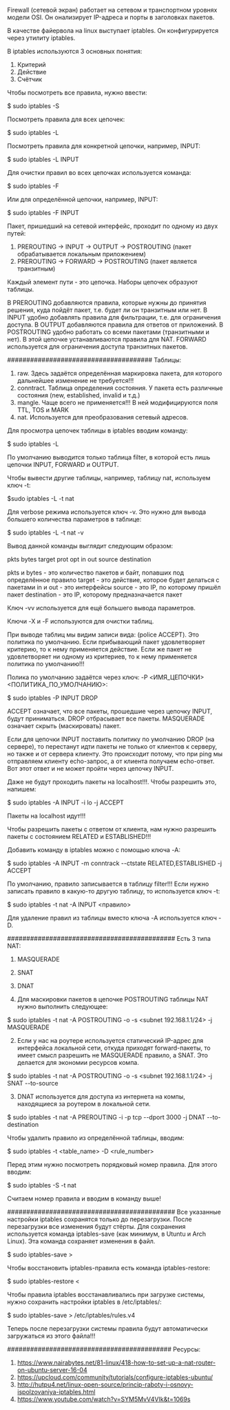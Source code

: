 Firewall (сетевой экран) работает на сетевом и транспортном уровнях модели OSI. Он онализирует IP-адреса и порты в заголовках пакетов.

В качестве файервола на linux выступает iptables. Он конфигурируется через утилиту iptables.

В iptables используются 3 основных понятия:
1. Критерий
2. Действие
3. Счётчик

Чтобы посмотреть все правила, нужно ввести:

$ sudo iptables -S

Посмотреть правила для всех цепочек:

$ sudo iptables -L

Посмотреть правила для конкретной цепочки, например, INPUT:

$ sudo iptables -L INPUT

Для очистки правил во всех цепочках используется команда:

$ sudo iptables -F

Или для определённой цепочки, например, INPUT:

$ sudo iptables -F INPUT

Пакет, пришедший на сетевой интерфейс, проходит по одному из двух путей:

1. PREROUTING -> INPUT -> OUTPUT -> POSTROUTING (пакет обрабатывается локальным приложением)
2. PREROUTING -> FORWARD -> POSTROUTING (пакет является транзитным)

Каждый элемент пути - это цепочка. Наборы цепочек образуют таблицы.

В PREROUTING добавляются правила, которые нужны до принятия решения, куда пойдёт пакет, т.е. будет ли он транзитным или нет.
В INPUT удобно добавлять правила для фильтрации, т.е. для ограничения доступа.
В OUTPUT добавляются правила для ответов от приложений.
В POSTROUTING удобно работать со всеми пакетами (транзитными и нет). В этой цепочке устанавливаются правила для NAT.
FORWARD используется для ограничения доступа транзитных пакетов.

######################################
Таблицы:
1. raw. Здесь задаётся определённая маркировка пакета, для которого дальнейшее изменение не требуется!!!
2. conntract. Таблица определения состояния. У пакета есть различные состояния (new, established, invalid и т.д.)
3. mangle. Чаще всего не применяется!!! В ней модифицируются поля TTL, TOS и MARK
4. nat. Используется для преобразования сетевый адресов.

Для просмотра цепочек таблицы в iptables вводим команду:

$ sudo iptables -L

По умолчанию выводится только таблица filter, в которой есть лишь цепочки INPUT, FORWARD и OUTPUT.

Чтобы вывести другие таблицы, например, таблицу nat, используем ключ -t:

$sudo iptables -L -t nat

Для verbose режима используется ключ -v. Это нужно для вывода большего количества параметров в таблице:

$ sudo iptables -L -t nat -v

Вывод данной команды выглядит следующим образом:

pkts  bytes  target  prot  opt  in  out  source  destination

pkts и bytes - это количество пакетов и байт, попавших под определённое правило
target - это действие, которое будет делаться с пакетами
in и out - это интерфейсы
source - это IP, по которому пришёл пакет
destination - это IP, которому предназначается пакет

Ключ -vv используется для ещё большего вывода параметров.

Ключи -X и -F используются для очистки таблиц.

При выводе таблиц мы видим записи вида: (police ACCEPT). Это политика по умолчанию. Если прибывающий пакет удовлетворяет критерию, то к нему применяется действие. Если же пакет не удовлетворяет ни одному из критериев, то к нему применяется политика по умолчанию!!!

Полика по умолчанию задаётся через ключ: -P <ИМЯ_ЦЕПОЧКИ> <ПОЛИТИКА_ПО_УМОЛЧАНИЮ>:

$ sudo iptables -P INPUT DROP

ACCEPT означает, что все пакеты, прошедшие через цепочку INPUT, будут приниматься.
DROP отбрасывает все пакеты.
MASQUERADE означает скрыть (маскировать) пакет.

Если для цепочки INPUT поставить политику по умолчанию DROP (на сервере), то перестанут идти пакеты не только от клиентов к серверу, но также и от сервера клиенту. Это происходит потому, что при ping мы отправляем клиенту echo-запрос, а от клиента получаем echo-ответ. Вот этот ответ и не может пройти через цепочку INPUT.

Даже не будут проходить пакеты на localhost!!!. Чтобы разрешить это, напишем:

$ sudo iptables -A INPUT -i lo -j ACCEPT

Пакеты на localhost идут!!!

Чтобы разрешить пакеты с ответом от клиента, нам нужно разрешить пакеты с состоянием RELATED и ESTABLISHED!!!

Добавить команду в iptables можно с помощью ключа -A:

$ sudo iptables -A INPUT -m conntrack --ctstate RELATED,ESTABLISHED -j ACCEPT

По умолчанию, правило записывается в таблицу filter!!! Если нужно записать правило в какую-то другую таблицу, то используется ключ -t:

$ sudo iptables -t nat -A INPUT <правило>

Для удаление правил из таблицы вместо ключа -A используется ключ -D.

############################################
Есть 3 типа NAT:
1. MASQUERADE
2. SNAT
3. DNAT

1. Для маскировки пакетов в цепочке POSTROUTING таблицы NAT нужно выполнить следующее:

$ sudo iptables -t nat -A POSTROUTING -o <interface> -s <subnet 192.168.1.1/24> -j MASQUERADE

2. Если у нас на роутере используется статический IP-адрес для интерфейса локальной сети, откуда приходят forward-пакеты, то имеет смысл разрешить не MASQUERADE правило, а SNAT. Это делается для экономии ресурсов компа.

$ sudo iptables -t nat -A POSTROUTING -o <interface> -s <subnet 192.168.1.1/24> -j SNAT --to-source <IP of the interface>

3. DNAT используется для доступа из интернета на компы, находящиеся за роутером в локальной сети.

$ sudo iptables -t nat -A PREROUTING -i <interface> -p tcp --dport 3000 -j DNAT --to-destination <IP-address of the local machine>

Чтобы удалить правило из определённой таблицы, вводим:

$ sudo iptables -t <table_name> -D <chain> <rule_number>

Перед этим нужно посмотреть порядковый номер правила. Для этого вводим:

$ sudo iptables -S -t nat

Считаем номер правила и вводим в команду выше!

############################################
Все указанные настройки iptables сохранятся только до перезагрузки. После перезагрузки все изменения будут стёрты. Для сохранения используется команда iptables-save (как минимум, в Utuntu и Arch Linux). Эта команда сохраняет изменения в файл.

$ sudo iptables-save > <file>

Чтобы восстановить iptables-правила есть команда iptables-restore:

$ sudo iptables-restore < <file>

Чтобы правила iptables восстанавливались при загрузке системы, нужно сохранить настройки iptables в /etc/iptables/:

$ sudo iptables-save > /etc/iptables/rules.v4

Теперь после перезагрузки системы правила будут автоматически загружаться из этого файла!!!

###########################################
Ресурсы:
1. https://www.nairabytes.net/81-linux/418-how-to-set-up-a-nat-router-on-ubuntu-server-16-04
2. https://upcloud.com/community/tutorials/configure-iptables-ubuntu/
3. http://hutpu4.net/linux-open-source/princip-raboty-i-osnovy-ispolzovaniya-iptables.html
4. https://www.youtube.com/watch?v=SYM5MvV4VIk&t=1069s
